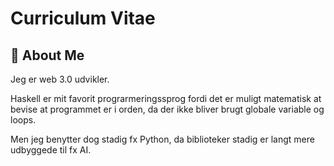 
# Curriculum Vitae 
 

## 🚀 About Me
Jeg er web 3.0 udvikler. 

Haskell er mit favorit prograrmeringssprog fordi det er muligt matematisk at bevise at programmet er i orden, da der ikke bliver brugt globale variable og loops.

Men jeg benytter dog stadig fx Python, da biblioteker stadig er langt mere udbyggede til fx AI.


